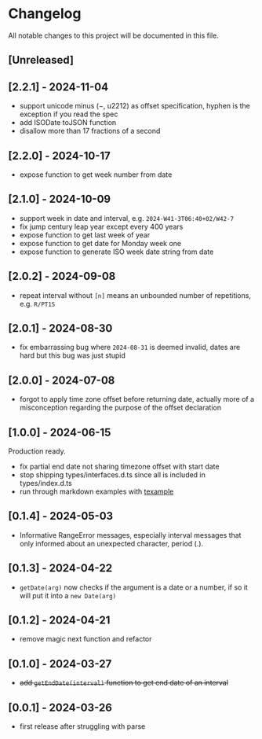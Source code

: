 # Changelog

All notable changes to this project will be documented in this file.

## [Unreleased]

## [2.2.1] - 2024-11-04

- support unicode minus (−, u2212) as offset specification, hyphen is the exception if you read the spec
- add ISODate toJSON function
- disallow more than 17 fractions of a second

## [2.2.0] - 2024-10-17

- expose function to get week number from date

## [2.1.0] - 2024-10-09

- support week in date and interval, e.g. `2024-W41-3T06:40+02/W42-7`
- fix jump century leap year except every 400 years
- expose function to get last week of year
- expose function to get date for Monday week one
- expose function to generate ISO week date string from date

## [2.0.2] - 2024-09-08

- repeat interval without `[n]` means an unbounded number of repetitions, e.g. `R/PT1S`

## [2.0.1] - 2024-08-30

- fix embarrassing bug where `2024-08-31` is deemed invalid, dates are hard but this bug was just stupid

## [2.0.0] - 2024-07-08

- forgot to apply time zone offset before returning date, actually more of a misconception regarding the purpose of the offset declaration

## [1.0.0] - 2024-06-15

Production ready.

- fix partial end date not sharing timezone offset with start date
- stop shipping types/interfaces.d.ts since all is included in types/index.d.ts
- run through markdown examples with [texample](https://www.npmjs.com/package/texample)

## [0.1.4] - 2024-05-03

- Informative RangeError messages, especially interval messages that only informed about an unexpected character, period (.).

## [0.1.3] - 2024-04-22

- `getDate(arg)` now checks if the argument is a date or a number, if so it will put it into a `new Date(arg)`

## [0.1.2] - 2024-04-21

- remove magic next function and refactor

## [0.1.0] - 2024-03-27

- ~~add `getEndDate(interval)` function to get end date of an interval~~

## [0.0.1] - 2024-03-26

- first release after struggling with parse
